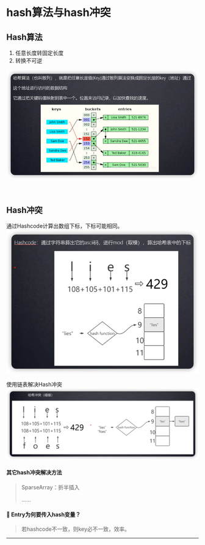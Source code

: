 # hash算法与hash冲突

## Hash算法

1. 任意长度转固定长度
2. 转换不可逆

![](img/cad8c943.png)


<br>


## Hash冲突
通过Hashcode计算出数组下标，下标可能相同。
![](img/ef1197b2.png)

使用链表解决Hash冲突
![](img/9645eb1a.png)


#### 其它hash冲突解决方法
> SparseArray：折半插入
> 
> ......


#### 🤔 Entry为何要传入hash变量？

> 若hashcode不一致，则key必不一致，效率。

***


